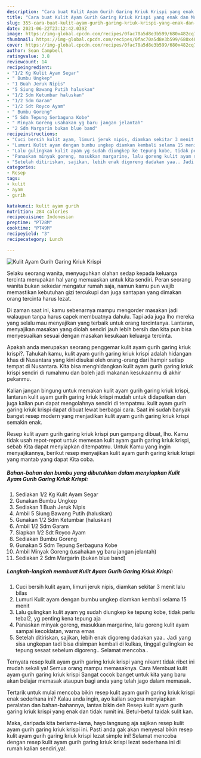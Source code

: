```yaml
---
description: "Cara buat Kulit Ayam Gurih Garing Kriuk Krispi yang enak dan Mudah Dibuat"
title: "Cara buat Kulit Ayam Gurih Garing Kriuk Krispi yang enak dan Mudah Dibuat"
slug: 355-cara-buat-kulit-ayam-gurih-garing-kriuk-krispi-yang-enak-dan-mudah-dibuat
date: 2021-06-22T23:12:42.039Z
image: https://img-global.cpcdn.com/recipes/0fac70a5d8e3b599/680x482cq70/kulit-ayam-gurih-garing-kriuk-krispi-foto-resep-utama.jpg
thumbnail: https://img-global.cpcdn.com/recipes/0fac70a5d8e3b599/680x482cq70/kulit-ayam-gurih-garing-kriuk-krispi-foto-resep-utama.jpg
cover: https://img-global.cpcdn.com/recipes/0fac70a5d8e3b599/680x482cq70/kulit-ayam-gurih-garing-kriuk-krispi-foto-resep-utama.jpg
author: Sean Campbell
ratingvalue: 3.8
reviewcount: 14
recipeingredient:
- "1/2 Kg Kulit Ayam Segar"
- " Bumbu Ungkep"
- "1 Buah Jeruk Nipis"
- "5 Siung Bawang Putih haluskan"
- "1/2 Sdm Ketumbar haluskan"
- "1/2 Sdm Garam"
- "1/2 Sdt Royco Ayam"
- " Bumbu Goreng"
- "5 Sdm Tepung Serbaguna Kobe"
- " Minyak Goreng usahakan yg baru jangan jelantah"
- "2 Sdm Margarin bukan blue band"
recipeinstructions:
- "Cuci bersih kulit ayam, limuri jeruk nipis, diamkan sekitar 3 menit lalu bilas"
- "Lumuri Kulit ayam dengan bumbu ungkep diamkan kembali selama 15 menit"
- "Lalu gulingkan kulit ayam yg sudah diungkep ke tepung kobe, tidak perlu tebal2, yg penting kena tepung aja"
- "Panaskan minyak goreng, masukkan margarine, lalu goreng kulit ayam sampai kecoklatan, warna emas"
- "Setelah ditiriskan, sajikan, lebih enak digoreng dadakan yaa.. Jadi yang sisa ungkepan tadi bisa disimpan kembali di kulkas, tinggal gulingkan ke tepung sesaat sebelum digoreng.. Selamat mencoba.."
categories:
- Resep
tags:
- kulit
- ayam
- gurih

katakunci: kulit ayam gurih 
nutrition: 284 calories
recipecuisine: Indonesian
preptime: "PT28M"
cooktime: "PT49M"
recipeyield: "3"
recipecategory: Lunch

---
```



![Kulit Ayam Gurih Garing Kriuk Krispi](https://img-global.cpcdn.com/recipes/0fac70a5d8e3b599/680x482cq70/kulit-ayam-gurih-garing-kriuk-krispi-foto-resep-utama.jpg)

Selaku seorang wanita, menyuguhkan olahan sedap kepada keluarga tercinta merupakan hal yang memuaskan untuk kita sendiri. Peran seorang  wanita bukan sekedar mengatur rumah saja, namun kamu pun wajib memastikan kebutuhan gizi tercukupi dan juga santapan yang dimakan orang tercinta harus lezat.

Di zaman  saat ini, kamu sebenarnya mampu mengorder masakan jadi walaupun tanpa harus capek membuatnya dahulu. Tapi ada juga lho mereka yang selalu mau menyajikan yang terbaik untuk orang tercintanya. Lantaran, menyajikan masakan yang diolah sendiri jauh lebih bersih dan kita pun bisa menyesuaikan sesuai dengan masakan kesukaan keluarga tercinta. 



Apakah anda merupakan seorang penggemar kulit ayam gurih garing kriuk krispi?. Tahukah kamu, kulit ayam gurih garing kriuk krispi adalah hidangan khas di Nusantara yang kini disukai oleh orang-orang dari hampir setiap tempat di Nusantara. Kita bisa menghidangkan kulit ayam gurih garing kriuk krispi sendiri di rumahmu dan boleh jadi makanan kesukaanmu di akhir pekanmu.

Kalian jangan bingung untuk memakan kulit ayam gurih garing kriuk krispi, lantaran kulit ayam gurih garing kriuk krispi mudah untuk didapatkan dan juga kalian pun dapat mengolahnya sendiri di tempatmu. kulit ayam gurih garing kriuk krispi dapat dibuat lewat berbagai cara. Saat ini sudah banyak banget resep modern yang menjadikan kulit ayam gurih garing kriuk krispi semakin enak.

Resep kulit ayam gurih garing kriuk krispi pun gampang dibuat, lho. Kamu tidak usah repot-repot untuk memesan kulit ayam gurih garing kriuk krispi, sebab Kita dapat menyiapkan ditempatmu. Untuk Kamu yang ingin menyajikannya, berikut resep menyajikan kulit ayam gurih garing kriuk krispi yang mantab yang dapat Kita coba.

<!--inarticleads1-->

##### Bahan-bahan dan bumbu yang dibutuhkan dalam menyiapkan Kulit Ayam Gurih Garing Kriuk Krispi:

1. Sediakan 1/2 Kg Kulit Ayam Segar
1. Gunakan  Bumbu Ungkep
1. Sediakan 1 Buah Jeruk Nipis
1. Ambil 5 Siung Bawang Putih (haluskan)
1. Gunakan 1/2 Sdm Ketumbar (haluskan)
1. Ambil 1/2 Sdm Garam
1. Siapkan 1/2 Sdt Royco Ayam
1. Sediakan  Bumbu Goreng
1. Gunakan 5 Sdm Tepung Serbaguna Kobe
1. Ambil  Minyak Goreng (usahakan yg baru jangan jelantah)
1. Sediakan 2 Sdm Margarin (bukan blue band)




<!--inarticleads2-->

##### Langkah-langkah membuat Kulit Ayam Gurih Garing Kriuk Krispi:

1. Cuci bersih kulit ayam, limuri jeruk nipis, diamkan sekitar 3 menit lalu bilas
1. Lumuri Kulit ayam dengan bumbu ungkep diamkan kembali selama 15 menit
1. Lalu gulingkan kulit ayam yg sudah diungkep ke tepung kobe, tidak perlu tebal2, yg penting kena tepung aja
1. Panaskan minyak goreng, masukkan margarine, lalu goreng kulit ayam sampai kecoklatan, warna emas
1. Setelah ditiriskan, sajikan, lebih enak digoreng dadakan yaa.. Jadi yang sisa ungkepan tadi bisa disimpan kembali di kulkas, tinggal gulingkan ke tepung sesaat sebelum digoreng.. Selamat mencoba..




Ternyata resep kulit ayam gurih garing kriuk krispi yang nikamt tidak ribet ini mudah sekali ya! Semua orang mampu memasaknya. Cara Membuat kulit ayam gurih garing kriuk krispi Sangat cocok banget untuk kita yang baru akan belajar memasak ataupun bagi anda yang telah jago dalam memasak.

Tertarik untuk mulai mencoba bikin resep kulit ayam gurih garing kriuk krispi enak sederhana ini? Kalau anda ingin, ayo kalian segera menyiapkan peralatan dan bahan-bahannya, lantas bikin deh Resep kulit ayam gurih garing kriuk krispi yang enak dan tidak rumit ini. Betul-betul taidak sulit kan. 

Maka, daripada kita berlama-lama, hayo langsung aja sajikan resep kulit ayam gurih garing kriuk krispi ini. Pasti anda gak akan menyesal bikin resep kulit ayam gurih garing kriuk krispi lezat simple ini! Selamat mencoba dengan resep kulit ayam gurih garing kriuk krispi lezat sederhana ini di rumah kalian sendiri,ya!.


